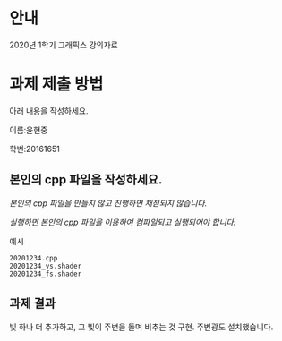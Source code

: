# 안내

2020년 1학기 그래픽스 강의자료

# 과제 제출 방법

아래 내용을 작성하세요.

이름:윤현중

학번:20161651 

## 본인의 cpp 파일을 작성하세요.

*본인의 cpp 파일을 만들지 않고 진행하면 채점되지 않습니다.*

*실행하면 본인의 cpp 파일을 이용하여 컴파일되고 실행되어야 합니다.*

예시

    20201234.cpp
    20201234_vs.shader
    20201234_fs.shader

## 과제 결과
빛 하나 더 추가하고, 그 빛이 주변을 돌며 비추는 것 구현.
주변광도 설치했습니다.
